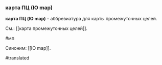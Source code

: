 ### карта ПЦ (IO map)

**карта ПЦ (IO map)** - аббревиатура для карты промежуточных целей.

См.: [[карта промежуточных целей]].

#мп

Синоним: [[IO map]].

#translated
